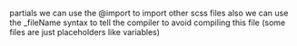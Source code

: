 partials
we can use the @import to import other scss files
also we can use the \_fileName syntax to tell the compiler to avoid compiling this file (some files are just placeholders like variables)
